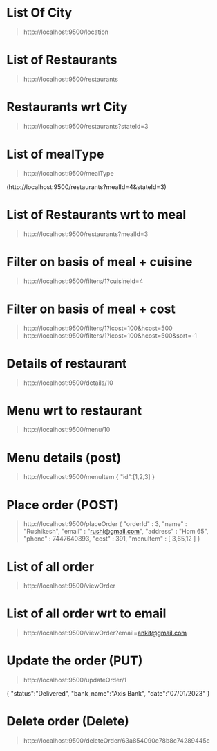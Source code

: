 # List Of City
> http://localhost:9500/location

# List of Restaurants
> http://localhost:9500/restaurants

# Restaurants wrt City
> http://localhost:9500/restaurants?stateId=3

# List of mealType
> http://localhost:9500/mealType

(http://localhost:9500/restaurants?mealId=4&stateId=3)

# List of Restaurants wrt to meal
> http://localhost:9500/restaurants?mealId=3

# Filter on basis of meal + cuisine
> http://localhost:9500/filters/1?cuisineId=4

# Filter on basis of meal + cost
> http://localhost:9500/filters/1?lcost=100&hcost=500
> http://localhost:9500/filters/1?lcost=100&hcost=500&sort=-1

# Details of restaurant
> http://localhost:9500/details/10

# Menu wrt to restaurant
> http://localhost:9500/menu/10

# Menu details (post)
> http://localhost:9500/menuItem
{
	"id":[1,2,3]
}

# Place order (POST)
> http://localhost:9500/placeOrder
{
	"orderId" : 3,
	"name" : "Rushikesh",
	"email" : "rushi@gmail.com",
	"address" : "Hom 65",
	"phone" : 7447640893,
	"cost" : 391,
	"menuItem" : [
		3,65,12
	]
}

# List of all order
> http://localhost:9500/viewOrder

# List of all order wrt to email
> http://localhost:9500/viewOrder?email=ankit@gmail.com

# Update the order (PUT)
> http://localhost:9500/updateOrder/1

{
	"status":"Delivered",
	"bank_name":"Axis Bank",
	"date":"07/01/2023"
}

# Delete order (Delete)
> http://localhost:9500/deleteOrder/63a854090e78b8c74289445c